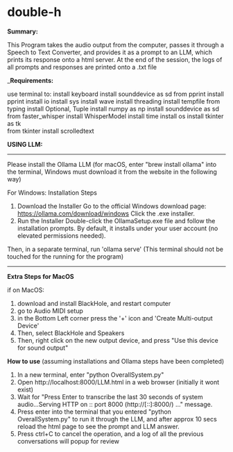 # double-h


__Summary:__

This Program takes the audio output from the computer, passes it through a Speech to Text Converter, and provides it as a prompt to an LLM, which prints its response onto a html server. At the end of the session, the logs of all prompts and responses are printed onto a .txt file

___Requirements:__

use terminal to:
install keyboard
install sounddevice as sd
from pprint install pprint
install io
install sys
install wave
install threading
install tempfile
from typing install Optional, Tuple
install numpy as np
install sounddevice as sd
from faster_whisper install WhisperModel
install time
install os
install tkinter as tk  
from tkinter install scrolledtext  



__USING LLM:__

_________________________________________

Please install the Ollama LLM (for macOS, enter "brew install ollama" into the terminal, Windows must download it from the website in the following way)

For Windows:
Installation Steps
1) Download the Installer
Go to the official Windows download page:
https://ollama.com/download/windows
Click the .exe installer.
2) Run the Installer
Double-click the OllamaSetup.exe file and follow the installation prompts.
By default, it installs under your user account (no elevated permissions needed).

Then, in a separate terminal, run 'ollama serve' (This terminal should not be touched for the running for the program)
_________________________________________

__Extra Steps for MacOS__

if on MacOS:
1) download and install BlackHole, and restart computer
2) go to Audio MIDI setup 
3) in the Bottom Left corner press the '+' icon and 'Create Multi-output Device'
4) Then, select BlackHole and Speakers
5) Then, right click on the new output device, and press "Use this device for sound output"

__How to use__ 
(assuming installations and Ollama steps have been completed)
1) In a new terminal, enter "python OverallSystem.py"
2) Open http://localhost:8000/LLM.html in a web browser (initially it wont exist)
3) Wait for "Press Enter to transcribe the last 30 seconds of system audio...Serving HTTP on :: port 8000 (http://[::]:8000/) ..." message.
4) Press enter into the terminal that you entered "python OverallSystem.py" to run it through the LLM, and after approx 10 secs reload the html page to see the prompt and LLM answer. 
5) Press ctrl+C to cancel the operation, and a log of all the previous conversations will popup for review



